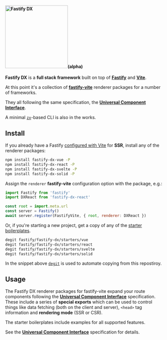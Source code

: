 #### <img width="200px" alt="Fastify DX" src="https://user-images.githubusercontent.com/12291/163095704-d1bd8541-ecde-4707-8068-17d2fd725c01.svg">(alpha)

**Fastify DX** is a **full stack framework** built on top of [**Fastify**](https://fastify.io) and [**Vite**](https://vitejs.org).

At this point it's a collection of [**fastify-vite**](https://github.com/fastify/fastify-vite) renderer packages for a number of frameworks. 

They all following the same specification, the [**Universal Component Interface**]().

A minimal [`zx`](https://github.com/google/zx)-based CLI is also in the works.

## Install

If you already have a Fastify [configured with Vite](https://github.com/fastify/fastify-vite) for **SSR**, install any of the renderer packages:

```bash
npm install fastify-dx-vue -P
npm install fastify-dx-react -P
npm install fastify-dx-svelte -P
npm install fastify-dx-solid -P
```

Assign the `renderer` **fastify-vite** configuration option with the package, e.g.:

```js
import Fastify from 'fastify'
import DXReact from 'fastify-dx-react'

const root = import.meta.url
const server = Fastify()
await server.register(FastifyVite, { root, renderer: DXReact })
```

Or, if you're starting a new project, get a copy of any of the [starter boilerplates]().

```bash
degit fastify/fastify-dx/starters/vue
degit fastify/fastify-dx/starters/react
degit fastify/fastify-dx/starters/svelte
degit fastify/fastify-dx/starters/solid
```

In the snippet above [`degit`]() is used to automate copying from this repostiroy.

## Usage

The Fastify DX renderer packages for fastify-vite expand your route components following the [**Universal Component Interface**]() specification. These include a series of **special exports** which can be used to control things like data fetching (both on the client and server), `<head>` tag information and **rendering mode** (SSR or CSR).
  
The starter boilerplates include examples for all supported features.

See the [**Universal Component Interface**]() specification for details.
